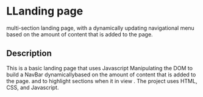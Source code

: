 # LLanding page
multi-section landing page, with a dynamically updating navigational menu based on the amount of content that is added to the page.
## Description
This is a basic landing page that uses Javascript Manipulating the DOM
to build   a NavBar dynamicallybased on the amount of content that is added to the page.
 and to highlight sections when it in view . 
  The project uses HTML, CSS, and Javascript.